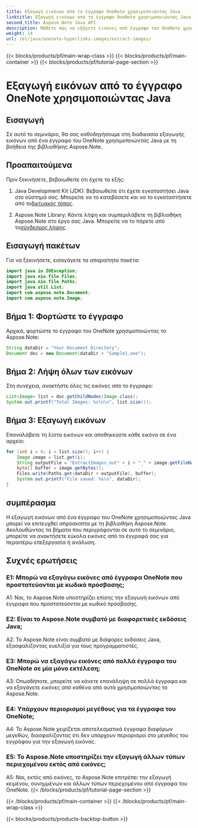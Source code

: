 ```yaml
---
title: Εξαγωγή εικόνων από το έγγραφο OneNote χρησιμοποιώντας Java
linktitle: Εξαγωγή εικόνων από το έγγραφο OneNote χρησιμοποιώντας Java
second_title: Aspose.Note Java API
description: Μάθετε πώς να εξάγετε εικόνες από έγγραφα του OneNote χρησιμοποιώντας Java με τη βιβλιοθήκη Aspose.Note. Ακολουθήστε τον βήμα προς βήμα οδηγό μας για απρόσκοπτη εξαγωγή εικόνων.
weight: 14
url: /el/java/onenote-hyperlinks-images/extract-images/
---
```


{{< blocks/products/pf/main-wrap-class >}}
{{< blocks/products/pf/main-container >}}
{{< blocks/products/pf/tutorial-page-section >}}

# Εξαγωγή εικόνων από το έγγραφο OneNote χρησιμοποιώντας Java

## Εισαγωγή

Σε αυτό το σεμινάριο, θα σας καθοδηγήσουμε στη διαδικασία εξαγωγής εικόνων από ένα έγγραφο του OneNote χρησιμοποιώντας Java με τη βοήθεια της βιβλιοθήκης Aspose.Note.

## Προαπαιτούμενα

Πριν ξεκινήσετε, βεβαιωθείτε ότι έχετε τα εξής:

1.  Java Development Kit (JDK): Βεβαιωθείτε ότι έχετε εγκαταστήσει Java στο σύστημά σας. Μπορείτε να το κατεβάσετε και να το εγκαταστήσετε από το[δικτυακός τόπος](https://www.oracle.com/java/technologies/javase-jdk15-downloads.html).

2.  Aspose.Note Library: Κάντε λήψη και συμπεριλάβετε τη βιβλιοθήκη Aspose.Note στο έργο σας Java. Μπορείτε να το πάρετε από το[σύνδεσμος λήψης](https://releases.aspose.com/note/java/).

## Εισαγωγή πακέτων

Για να ξεκινήσετε, εισαγάγετε τα απαραίτητα πακέτα:

```java
import java.io.IOException;
import java.nio.file.Files;
import java.nio.file.Paths;
import java.util.List;
import com.aspose.note.Document;
import com.aspose.note.Image;
```

## Βήμα 1: Φορτώστε το έγγραφο

Αρχικά, φορτώστε το έγγραφο του OneNote χρησιμοποιώντας το Aspose.Note:

```java
String dataDir = "Your Document Directory";
Document doc = new Document(dataDir + "Sample1.one");
```

## Βήμα 2: Λήψη όλων των εικόνων

Στη συνέχεια, ανακτήστε όλες τις εικόνες από το έγγραφο:

```java
List<Image> list = doc.getChildNodes(Image.class);
System.out.printf("Total Images: %s\n\n", list.size());
```

## Βήμα 3: Εξαγωγή εικόνων

Επαναλάβετε τη λίστα εικόνων και αποθηκεύστε κάθε εικόνα σε ένα αρχείο:

```java
for (int i = 0; i < list.size(); i++) {
    Image image = list.get(i);
    String outputFile = "ExtractImages_out" + i + "_" + image.getFileName();
    byte[] buffer = image.getBytes();
    Files.write(Paths.get(dataDir + outputFile), buffer);
    System.out.printf("File saved: %s\n", dataDir);
}
```

## συμπέρασμα

Η εξαγωγή εικόνων από ένα έγγραφο του OneNote χρησιμοποιώντας Java μπορεί να επιτευχθεί απρόσκοπτα με τη βιβλιοθήκη Aspose.Note. Ακολουθώντας τα βήματα που περιγράφονται σε αυτό το σεμινάριο, μπορείτε να ανακτήσετε εύκολα εικόνες από τα έγγραφά σας για περαιτέρω επεξεργασία ή ανάλυση.

## Συχνές ερωτήσεις

### Ε1: Μπορώ να εξαγάγω εικόνες από έγγραφα OneNote που προστατεύονται με κωδικό πρόσβασης;

A1: Ναι, το Aspose.Note υποστηρίζει επίσης την εξαγωγή εικόνων από έγγραφα που προστατεύονται με κωδικό πρόσβασης.

### Ε2: Είναι το Aspose.Note συμβατό με διαφορετικές εκδόσεις Java;

A2: Το Aspose.Note είναι συμβατό με διάφορες εκδόσεις Java, εξασφαλίζοντας ευελιξία για τους προγραμματιστές.

### Ε3: Μπορώ να εξαγάγω εικόνες από πολλά έγγραφα του OneNote σε μία μόνο εκτέλεση;

A3: Οπωσδήποτε, μπορείτε να κάνετε επανάληψη σε πολλά έγγραφα και να εξαγάγετε εικόνες από καθένα από αυτά χρησιμοποιώντας το Aspose.Note.

### Ε4: Υπάρχουν περιορισμοί μεγέθους για τα έγγραφα του OneNote;

A4: Το Aspose.Note χειρίζεται αποτελεσματικά έγγραφα διαφόρων μεγεθών, διασφαλίζοντας ότι δεν υπάρχουν περιορισμοί στο μέγεθος του εγγράφου για την εξαγωγή εικόνας.

### Ε5: Το Aspose.Note υποστηρίζει την εξαγωγή άλλων τύπων περιεχομένου εκτός από εικόνες;

A5: Ναι, εκτός από εικόνες, το Aspose.Note επιτρέπει την εξαγωγή κειμένου, συνημμένων και άλλων τύπων περιεχομένου από έγγραφα του OneNote.
{{< /blocks/products/pf/tutorial-page-section >}}

{{< /blocks/products/pf/main-container >}}
{{< /blocks/products/pf/main-wrap-class >}}

{{< blocks/products/products-backtop-button >}}
